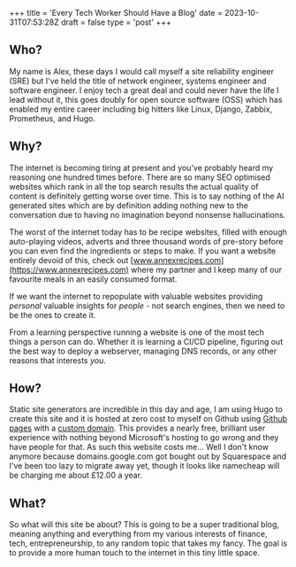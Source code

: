 +++
title = 'Every Tech Worker Should Have a Blog'
date = 2023-10-31T07:53:28Z
draft = false
type = 'post'
+++

## Who?

My name is Alex, these days I would call myself a site reliability engineer (SRE) but I've held the title of network engineer, systems engineer and software engineer. I enjoy tech a great deal and could never have the life I lead without it, this goes doubly for open source software (OSS) which has enabled my entire career including big hitters like Linux, Django, Zabbix, Prometheus, and Hugo. 

## Why?

The internet is becoming tiring at present and you've probably heard my reasoning one hundred times before. There are so many SEO optimised websites which rank in all the top search results the actual quality of content is definitely getting worse over time. This is to say nothing of the AI generated sites which are by definition adding nothing new to the conversation due to having no imagination beyond nonsense hallucinations.

The worst of the internet today has to be recipe websites, filled with enough auto-playing videos, adverts and three thousand words of pre-story before you can even find the ingredients or steps to make. If you want a website entirely devoid of this, check out [www.annexrecipes.com](https://www.annexrecipes.com) where my partner and I keep many of our favourite meals in an easily consumed format.

If we want the internet to repopulate with valuable websites providing *personal* valuable insights for *people* - not search engines, then we need to be the ones to create it.

From a learning perspective running a website is one of the most tech things a person can do. Whether it is learning a CI/CD pipeline, figuring out the best way to deploy a webserver, managing DNS records, or any other reasons that interests _you_.

## How?

Static site generators are incredible in this day and age, I am using Hugo to create this site and it is hosted at zero cost to myself on Github using [Github pages](https://pages.github.com/) with a [custom domain](https://docs.github.com/en/pages/configuring-a-custom-domain-for-your-github-pages-site). This provides a nearly free, brilliant user experience with nothing beyond Microsoft's hosting to go wrong and they have people for that. As such this website costs me... Well I don't know anymore because domains.google.com got bought out by Squarespace and I've been too lazy to migrate away yet, though it looks like namecheap will be charging me about £12.00 a year.

## What?

So what will this site be about? This is going to be a super traditional blog, meaning anything and everything from my various interests of finance, tech, entrepreneurship, to any random topic that takes my fancy. The goal is to provide a more human touch to the internet in this tiny little space.

